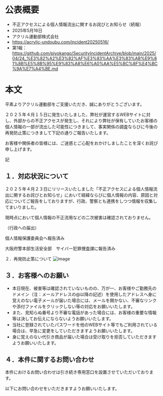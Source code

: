 # 公表概要
- 不正アクセスによる個人情報流出に関するお詫びとお知らせ（続報）
- 2025年5月16日
- アクリル運動部株式会社
- https://acrylic-undoubu.com/incident20250516/
- 第1報：https://github.com/piyokango/SecurityIncidentArchive/blob/main/2025/04/24_%E3%82%A2%E3%82%AF%E3%83%AA%E3%83%AB%E9%81%8B%E5%8B%95%E9%83%A8%E6%A0%AA%E5%BC%8F%E4%BC%9A%E7%A4%BE.md

# 本文
平素よりアクリル運動部をご支援いただき、誠にありがとうございます。

２０２５年４月１５日に発生いたしました、弊社が運営するWEBサイトに対し、外部からの不正アクセスが発生し、それにより弊社が保有していたお客様の個人情報の一部が流出した可能性につきまして、事実関係の調査ならびに今後の再発防止策につきまして下記の通りご報告いたします。

お客様や関係者の皆様には、ご迷惑とご心配をおかけしましたことを深くお詫び申し上げます。

記

## １．対応状況について
２０２５年４月２３日にリリースいたしました「不正アクセスによる個人情報流出に関するお詫びとお知らせ」において経緯ならびに個人情報の内容、原因と対応についてご報告をしておりますが、行政、警察とも連携をしつつ情報を収集してまいりました。

現時点において個人情報の不正流用などの二次被害は確認されておりません。

（行政への届出）

個人情報保護委員会へ報告済み

大阪府警本部生活安全部　サイバー犯罪捜査課に報告済み

２．再発防止策について
![image](https://github.com/user-attachments/assets/9be71b0c-01a9-4acf-9e1f-892867fc10f0)

## ３．お客様へのお願い
- 本日現在、被害等は確認されていないものの、万が一、お客様やご勤務先のドメイン（注：メールアドレスの@以降の記述）を使用したアドレスへ身に覚えのない電子メールが届いた場合には、メールを開かない、不審なリンクや添付ファイルをクリックしない等の対応をお願いいたします。
- また、見知らぬ番号より不審な電話があった場合には、お客様の重要な情報等は決してお伝えにならないようお願いいたします。
- 当社に登録されていたパスワードを他のWEBサイト等でもご利用されている場合は、早急に変更をしていただきますようお願いいたします。
- 身に覚えのない代引き商品が届いた場合は受け取りを拒否していただきますようお願いいたします。

## ４．本件に関するお問い合わせ
本件におけるお問い合わせは引き続き専用窓口を設置させていただいております。

以下にお問い合わせをいただきますようお願いいたします。
